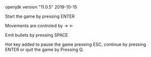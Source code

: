 openjdk version "11.0.5" 2019-10-15

Start the game by pressing ENTER

Movements are controled by -> <-

Emit bullets by pressing SPACE

Hot key added to pause the game pressing ESC, continue by pressing ENTER or quit the game by Pressing Q.



